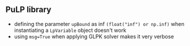 ## PuLP library
- defining the parameter `upBound` as inf `(float("inf") or np.inf)` when instantiating 
a `LpVariable` object doesn't work
- using `msg=True` when applying GLPK solver makes it very verbose